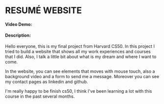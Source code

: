 # RESUMÉ WEBSITE
#### Video Demo:  <URL HERE>
#### Description:
Hello everyone, this is my final project from Harvard CS50.
In this project I tried to build a website that shows all my work experiences and courses that I did.
Also, I talk a little bit about what is my dream and where I want to come.

In the website, you can see elements that moves with mouse touch, also a background video and a form to send me a message. 
Moreover you can see my contact pages as linkedin and github.


I'm really happy to be finish cs50, I think I've been learning a lot with this course in the past several months. 






